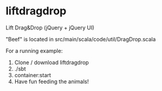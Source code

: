 liftdragdrop
============

Lift Drag&amp;Drop (jQuery + jQuery UI)

"Beef" is located in src/main/scala/code/util/DragDrop.scala

For a running example:

1. Clone / download liftdragdrop
2. ./sbt
3. container:start
4. Have fun feeding the animals!
